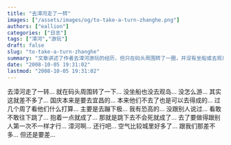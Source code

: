 ```yaml
---
title: "去漳河走了一转"
images: ["/assets/images/og/to-take-a-turn-zhanghe.png"]
authors: ["eallion"]
categories: ["日志"]
tags: ["漳河","游玩"]
draft: false
slug: "to-take-a-turn-zhanghe"
summary: "文章讲述了作者去漳河游玩的经历，但只在码头周围转了一圈，并没有坐船或去观岛。作者原本计划国庆节去宜昌，但因为朋友们不去了，所以也就没去成。作者还提到自己有恐高症，想要尝试蹦极跳。最后提到漳河的空气比城市好些，但仍然有差距。"
date: "2008-10-05 19:31:02"
lastmod: "2008-10-05 19:31:02"
---
```


去漳河走了一转...
就在码头周围转了一下...
没坐船也没去观岛...
没怎么游...
其实这就差不多了...
国庆本来是要去宜昌的...
本来他们不去了也是可以去得成的...
过几个周了看他们什么打算...
主要是去蹦下极...
我有恐高的... 没跟别人说过...
看敢不敢往下跳了...
抱着一点就成了... 那就是跳下去不会死就成了...
去了要做得跟别人第一次不一样才行...
漳河啊...
还行吧... 空气比较城里好多了...
跟我们那差不多... 但还是要差...
